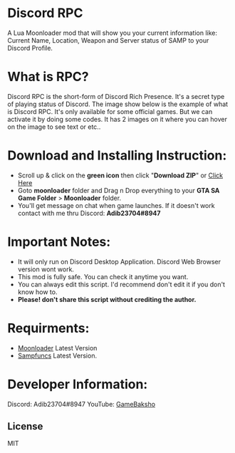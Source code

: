 # Discord RPC
A Lua Moonloader mod that will show you your current information like: Current Name, Location, Weapon and Server status of SAMP to your Discord Profile.

# What is RPC?
Discord RPC is the short-form of Discord Rich Presence. It's a secret type of playing status of Discord. The image show below is the example of what is Discord RPC. It's only available for some official games. But we can activate it by doing some codes. It has 2 images on it where you can hover on the image to see text or etc..

# Download and Installing Instruction:
  - Scroll up & click on the **green icon** then click "**Download ZIP**" or [Click Here](https://google.com)
  - Goto **moonloader** folder and Drag n Drop everything to your **GTA SA Game Folder** > **Moonloader** folder.
  - You'll get message on chat when game launches. If it doesn't work contact with me thru Discord: **Adib23704#8947**

# Important Notes:
- It will only run on Discord Desktop Application. Discord Web Browser version wont work.
- This mod is fully safe. You can check it anytime you want.
- You can always edit this script. I'd recommend don't edit it if you don't know how to.
- **Please! don't share this script without crediting the author.**

# Requirments:
- [Moonloader](https://blast.hk/moonloader) Latest Version
- [Sampfuncs](https://blast.hk/sampfuncs) Latest Version.

# Developer Information:
Discord: Adib23704#8947
YouTube: [GameBaksho](https://youtube.com/GameBaksho)

License
----

MIT